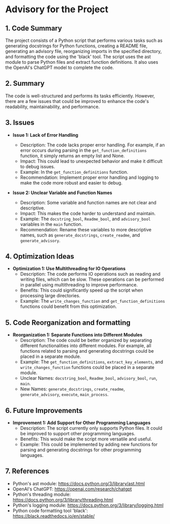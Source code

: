 # Advisory for the Project

## 1. Code Summary

The project consists of a Python script that performs various tasks such as generating docstrings for Python functions, creating a README file, generating an advisory file, reorganizing imports in the specified directory, and formatting the code using the 'black' tool. The script uses the ast module to parse Python files and extract function definitions. It also uses the OpenAI's ChatGPT model to complete the code.

## 2. Summary

The code is well-structured and performs its tasks efficiently. However, there are a few issues that could be improved to enhance the code's readability, maintainability, and performance.

## 3. Issues

- **Issue 1: Lack of Error Handling**
  - Description: The code lacks proper error handling. For example, if an error occurs during parsing in the `get_function_definitions` function, it simply returns an empty list and None.
  - Impact: This could lead to unexpected behavior and make it difficult to debug issues.
  - Example: In the `get_function_definitions` function.
  - Recommendation: Implement proper error handling and logging to make the code more robust and easier to debug.

- **Issue 2: Unclear Variable and Function Names**
  - Description: Some variable and function names are not clear and descriptive.
  - Impact: This makes the code harder to understand and maintain.
  - Example: The `docstring_bool`, `Readme_bool`, and `advisory_bool` variables in the `main` function.
  - Recommendation: Rename these variables to more descriptive names, such as `generate_docstrings`, `create_readme`, and `generate_advisory`.

## 4. Optimization Ideas

- **Optimization 1: Use Multithreading for IO Operations**
  - Description: The code performs IO operations such as reading and writing files, which can be slow. These operations can be performed in parallel using multithreading to improve performance.
  - Benefits: This could significantly speed up the script when processing large directories.
  - Example: The `write_changes_function` and `get_function_definitions` functions could benefit from this optimization.

## 5. Code Reorganization and formatting

- **Reorganization 1: Separate Functions into Different Modules**
  - Description: The code could be better organized by separating different functionalities into different modules. For example, all functions related to parsing and generating docstrings could be placed in a separate module.
  - Example: The `get_function_definitions`, `extract_key_elements`, and `write_changes_function` functions could be placed in a separate module.
  - Unclear Names: `docstring_bool`, `Readme_bool`, `advisory_bool`, `run`, `main`.
  - New Names: `generate_docstrings`, `create_readme`, `generate_advisory`, `execute`, `main_process`.

## 6. Future Improvements

- **Improvement 1: Add Support for Other Programming Languages**
  - Description: The script currently only supports Python files. It could be improved to support other programming languages.
  - Benefits: This would make the script more versatile and useful.
  - Example: This could be implemented by adding new functions for parsing and generating docstrings for other programming languages.

## 7. References

- Python's ast module: https://docs.python.org/3/library/ast.html
- OpenAI's ChatGPT: https://openai.com/research/chatgpt
- Python's threading module: https://docs.python.org/3/library/threading.html
- Python's logging module: https://docs.python.org/3/library/logging.html
- Python code formatting tool 'black': https://black.readthedocs.io/en/stable/